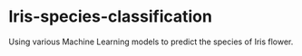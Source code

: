 # Iris-species-classification
Using various Machine Learning models to predict the species of Iris flower.
